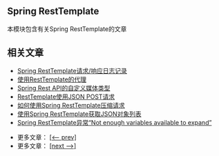 ## Spring RestTemplate

本模块包含有关Spring RestTemplate的文章

## 相关文章

+ [Spring RestTemplate请求/响应日志记录](http://tu-yucheng.github.io/springweb/2023/05/19/spring-resttemplate-logging.html)
+ [使用RestTemplate的代理](http://tu-yucheng.github.io/springweb/2023/05/19/java-resttemplate-proxy.html)
+ [Spring Rest API的自定义媒体类型](http://tu-yucheng.github.io/springweb/2023/05/19/spring-rest-custom-media-type.html)
+ [RestTemplate使用JSON POST请求](http://tu-yucheng.github.io/springweb/2023/05/19/spring-resttemplate-post-json.html)
+ [如何使用Spring RestTemplate压缩请求](http://tu-yucheng.github.io/springweb/2023/05/19/spring-resttemplate-compressing-requests.html)
+ [使用Spring RestTemplate获取JSON对象列表](http://tu-yucheng.github.io/springweb/2023/05/19/spring-resttemplate-json-list.html)
+ [Spring RestTemplate异常“Not enough variables available to expand”](http://tu-yucheng.github.io/springweb/2023/05/19/spring-not-enough-variables-available.html)

- 更多文章： [[<-- prev]](../spring-resttemplate-1/README.md)
- 更多文章： [[next -->]](../spring-resttemplate-3/README.md)
